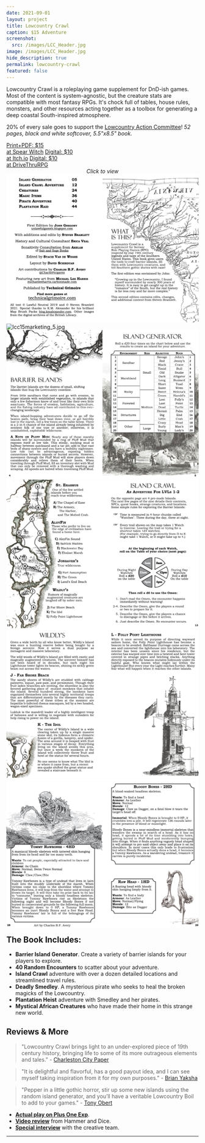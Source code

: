 ```yaml
---
date: 2021-09-01
layout: project
title: Lowcountry Crawl
caption: $15 Adventure
screenshot:
  src: /images/LCC_Header.jpg
image: /images/LCC_Header.jpg
hide_description: true
permalink: lowcountry-crawl
featured: false
---
```


Lowcountry Crawl is a roleplaying game supplement for DnD-ish games. Most of the content is system-agnostic, but the creature stats are compatible with most fantasy RPGs. It's chock full of tables, house rules, monsters, and other resources acting together as a toolbox for generating a deep coastal South-inspired atmosphere. 

20% of every sale goes to support the [Lowcountry Action Committee](https://www.lctakesaction.com/)! *52 pages, black and white softcover, 5.5"x8.5" book.*

<div class="shopping-buttons">
<a target="_blank" href="https://spearwitch.com/products/lowcountry-crawl-issue-1-5-pirate-isles" class="btn btn-primary spearBTN">Print+PDF: $15<br>at Spear Witch</a>
<a target="_blank" href="https://davidschirduan.itch.io/lowcountry-crawl-1" class="btn btn-primary itchBTN">Digital: $10<br>at Itch.io</a>
<a target="_blank" href="https://www.drivethrurpg.com/product/293426/Lowcountry-Crawl-Issue-1" class="btn btn-primary dtrpgBTN">Digital: $10<br>at DriveThruRPG</a>
</div> 

<div id="images" class="shopping-images">
<p style="margin: 0px;padding:0px;text-align:center;font-style:italic;">Click to view</p>
<img src="/images/LCC_spread5.png" alt="LCC_spread5.png">
<img src="/images/posts/lcc15marketing_5.jpg" alt="lcc15marketing_5.jpg">
<img src="/images/LCC_spread4.png" alt="LCC_spread4.png">
<img src="/images/LCC_spread3.png" alt="LCC_spread3.png">
<img src="/images/LCC_spread2.png" alt="LCC_spread2.png">
<img src="/images/LCC_spread1.png" alt="LCC_spread1.png">
</div>

<h2 style="margin-top:1rem;">The Book Includes:</h2>

 - **Barrier Island Generator**. Create a variety of barrier islands for your players to explore.
 - **40 Random Encounters** to scatter about your adventure.
 - **Island Crawl** adventure with over a dozen detailed locations and streamlined travel rules.
 - **Deadly Smedley**. A mysterious pirate who seeks to heal the broken magicks of the Lowcountry.
 - **Plantation Heist** adventure with Smedley and her pirates.
 - **Mystical African Creatures** who have made their home in this strange new world.

## Reviews & More

> "Lowcountry Crawl brings light to an under-explored piece of 19th century history, bringing life to some of its more outrageous elements and tales." - [Charleston City Paper](https://www.charlestoncitypaper.com/charleston/new-local-role-playing-game-takes-you-on-a-lowcountry-adventure/)

> "It is delightful and flavorful, has a good payout idea, and I can see myself taking inspiration from it for my own purposes." - [Brian Yaksha](https://mobile.twitter.com/goatmansgoblet/status/1190806243545436160)

> "Pepper in a little gothic horror, stir up some new islands using the random island generator, and you’ll have a veritable Lowcountry Boil to add to your games." - [Tony Obert](https://www.beyondtheweird.blog/blog/lowcountry-crawl-interview)

- [**Actual play on Plus One Exp**](https://www.youtube.com/watch?v=-ZKkrlcDpDE).
- [**Video review**](https://www.youtube.com/watch?v=evgmgeZaA_I) from Hammer and Dice.
- [**Special interview**](https://www.youtube.com/watch?v=caQYfQ_jk5A) with the creative team.

<hr class="endShoppingImages">

<link href="/assets/viewer.css" rel="stylesheet">
<script>
window.addEventListener('DOMContentLoaded', function () {
  var galley = document.getElementById('images');
  var viewer = new Viewer(galley,{navbar: 0, title:0, toolbar:0});
});
</script>
